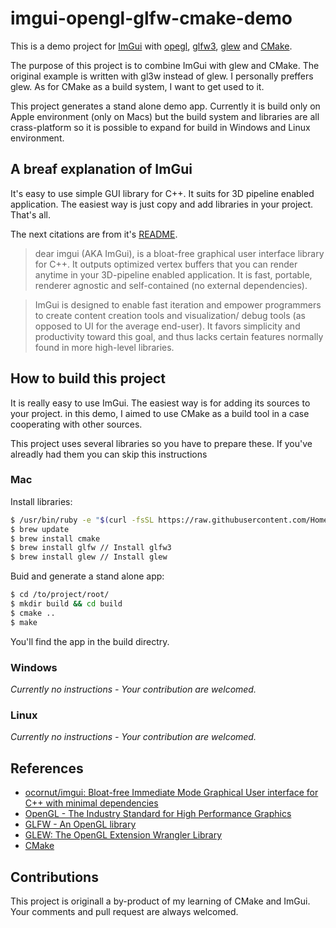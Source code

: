 # imgui-opengl-glfw-cmake-demo

This is a demo project for [ImGui](https://github.com/ocornut/imgui) with [opegl](https://www.opengl.org/), [glfw3](http://www.glfw.org/), [glew](http://glew.sourceforge.net/) and [CMake](https://cmake.org/). 

The purpose of this project is to combine ImGui with glew and CMake. The original example is written with gl3w instead of glew. I personally preffers glew. As for CMake as a build system, I want to get used to it.

This project generates a stand alone demo app. Currently it is build only on Apple environment (only on Macs) but the build system and libraries are all crass-platform so it is possible to expand for build in Windows and Linux environment.

## A breaf explanation of ImGui

It's easy to use simple GUI library for C++. It suits for 3D pipeline enabled application. The easiest way is just copy and add libraries in your project. That's all.

The next citations are from it's [README](https://github.com/ocornut/imgui).

> dear imgui (AKA ImGui), is a bloat-free graphical user interface library for C++. It outputs optimized vertex buffers that you can render anytime in your 3D-pipeline enabled application. It is fast, portable, renderer agnostic and self-contained (no external dependencies).
  
> ImGui is designed to enable fast iteration and empower programmers to create content creation tools and visualization/ debug tools (as opposed to UI for the average end-user). It favors simplicity and productivity toward this goal, and thus lacks certain features normally found in more high-level libraries.

## How to build this project

It is really easy to use ImGui. The easiest way is for adding its sources to your project. in this demo, I aimed to use CMake as a build tool in a case cooperating with other sources.

This project uses several libraries so you have to prepare these. If you've alreadly had them you can skip this instructions

### Mac

Install libraries:

```bash
$ /usr/bin/ruby -e "$(curl -fsSL https://raw.githubusercontent.com/Homebrew/install/master/install)" // Install homebrew
$ brew update
$ brew install cmake
$ brew install glfw // Install glfw3
$ brew install glew // Install glew
``` 

Buid and generate a stand alone app:

```bash
$ cd /to/project/root/
$ mkdir build && cd build
$ cmake ..
$ make
```

You'll find the app in the build directry.

### Windows

*Currently no instructions - Your contribution are welcomed.*

### Linux

*Currently no instructions - Your contribution are welcomed.*

## References

- [ocornut/imgui: Bloat-free Immediate Mode Graphical User interface for C++ with minimal dependencies](https://github.com/ocornut/imgui)
- [OpenGL - The Industry Standard for High Performance Graphics](https://www.opengl.org/)
- [GLFW - An OpenGL library](http://www.glfw.org/)
- [GLEW: The OpenGL Extension Wrangler Library](http://glew.sourceforge.net/)
- [CMake](https://cmake.org/)

## Contributions

This project is originall a by-product of my learning of CMake and ImGui. Your comments and pull request are always welcomed. 